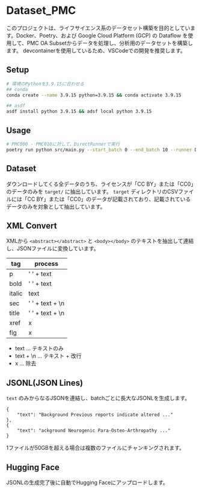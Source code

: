 # Dataset_PMC

このプロジェクトは、ライフサイエンス系のデータセット構築を目的としています。Docker、Poetry、および Google Cloud Platform (GCP) の Dataflow を使用して、PMC OA Subsetからデータを処理し、分析用のデータセットを構築します。
devcontainerを使用しているため、VSCodeでの開発を推奨します。

## Setup
```sh
# 環境のPythonを3.9.15に合わせる
## conda
conda create --name 3.9.15 python=3.9.15 && conda activate 3.9.15

## asdf
asdf install python 3.9.15 && adsf local python 3.9.15
```

## Usage

```sh
# PMC000 - PMC010に対して、DirectRunnerで実行
poetry run python src/main.py --start_batch 0 --end_batch 10 --runner DirectRunner --machine_type m3-ultramem-64
```

## Dataset
ダウンロードしてくる全データのうち、ライセンスが「CC BY」または「CC0」のデータのみを `target/`  に抽出しています。
`target` ディレクトリのCSVファイルには「CC BY」または「CC0」のデータが記載されており、記載されているデータのみを対象として抽出しています。

## XML Convert
XMLから `<abstract></abstract>` と `<body></body>` のテキストを抽出して連結し、JSONファイルに変換しています。

| tag | process |
| --- | --- |
| p | ' ' + text |
| bold | ' ' + text |
| italic | text |
| sec | ' ' + text + \n |
| title | ' ' + text + \n |
| xref | x |
| fig | x |

- text ... テキストのみ
- text + \n ... テキスト + 改行
- x ... 除去

## JSONL(JSON Lines)

`text` のみからなるJSONを連結し、batchごとに長大なJSONLを生成します。

```jsonl
{
    "text": "Background Previous reports indicate altered ..."
},
{
    "text": "ackground Neurogenic Para-Osteo-Arthropathy ..."
}
```

1ファイルが50GBを超える場合は複数のファイルにチャンキングされます。

## Hugging Face

JSONLの生成完了後に自動でHugging Faceにアップロードします。